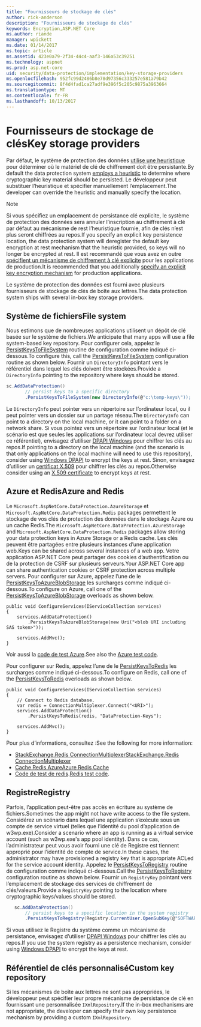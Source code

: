 ```yaml
---
title: "Fournisseurs de stockage de clés"
author: rick-anderson
description: "Fournisseurs de stockage de clés"
keywords: Encryption,ASP.NET Core
ms.author: riande
manager: wpickett
ms.date: 01/14/2017
ms.topic: article
ms.assetid: 423e0a79-2f34-44c4-aaf3-146a53c39251
ms.technology: aspnet
ms.prod: asp.net-core
uid: security/data-protection/implementation/key-storage-providers
ms.openlocfilehash: 952fc99d2486b8e78d97356c333257e581a79b42
ms.sourcegitcommit: 8f4d4fad1ca27adf9e396f5c205c9875a3963664
ms.translationtype: MT
ms.contentlocale: fr-FR
ms.lasthandoff: 10/13/2017
---
```

# <a name="key-storage-providers"></a><span data-ttu-id="e17c0-104">Fournisseurs de stockage de clés</span><span class="sxs-lookup"><span data-stu-id="e17c0-104">Key storage providers</span></span>

<a name="data-protection-implementation-key-storage-providers"></a>

<span data-ttu-id="e17c0-105">Par défaut, le système de protection des données [utilise une heuristique](../configuration/default-settings.md#data-protection-default-settings) pour déterminer où le matériel de clé de chiffrement doit être persistante.</span><span class="sxs-lookup"><span data-stu-id="e17c0-105">By default the data protection system [employs a heuristic](../configuration/default-settings.md#data-protection-default-settings) to determine where cryptographic key material should be persisted.</span></span> <span data-ttu-id="e17c0-106">Le développeur peut substituer l’heuristique et spécifier manuellement l’emplacement.</span><span class="sxs-lookup"><span data-stu-id="e17c0-106">The developer can override the heuristic and manually specify the location.</span></span>

> [!NOTE]
> <span data-ttu-id="e17c0-107">Si vous spécifiez un emplacement de persistance clé explicite, le système de protection des données sera annuler l’inscription au chiffrement à clé par défaut au mécanisme de rest l’heuristique fournie, afin de clés n’est plus seront chiffrées au repos.</span><span class="sxs-lookup"><span data-stu-id="e17c0-107">If you specify an explicit key persistence location, the data protection system will deregister the default key encryption at rest mechanism that the heuristic provided, so keys will no longer be encrypted at rest.</span></span> <span data-ttu-id="e17c0-108">Il est recommandé que vous avez en outre [spécifient un mécanisme de chiffrement à clé explicite](key-encryption-at-rest.md#data-protection-implementation-key-encryption-at-rest-providers) pour les applications de production.</span><span class="sxs-lookup"><span data-stu-id="e17c0-108">It is recommended that you additionally [specify an explicit key encryption mechanism](key-encryption-at-rest.md#data-protection-implementation-key-encryption-at-rest-providers) for production applications.</span></span>

<span data-ttu-id="e17c0-109">Le système de protection des données est fourni avec plusieurs fournisseurs de stockage de clés de boîte aux lettres.</span><span class="sxs-lookup"><span data-stu-id="e17c0-109">The data protection system ships with several in-box key storage providers.</span></span>

## <a name="file-system"></a><span data-ttu-id="e17c0-110">Système de fichiers</span><span class="sxs-lookup"><span data-stu-id="e17c0-110">File system</span></span>

<span data-ttu-id="e17c0-111">Nous estimons que de nombreuses applications utilisent un dépôt de clé basée sur le système de fichiers.</span><span class="sxs-lookup"><span data-stu-id="e17c0-111">We anticipate that many apps will use a file system-based key repository.</span></span> <span data-ttu-id="e17c0-112">Pour configurer cela, appelez le [PersistKeysToFileSystem](https://github.com/aspnet/DataProtection/blob/rel/1.1.0/src/Microsoft.AspNetCore.DataProtection/DataProtectionBuilderExtensions.cs) routine de configuration comme indiqué ci-dessous.</span><span class="sxs-lookup"><span data-stu-id="e17c0-112">To configure this, call the [PersistKeysToFileSystem](https://github.com/aspnet/DataProtection/blob/rel/1.1.0/src/Microsoft.AspNetCore.DataProtection/DataProtectionBuilderExtensions.cs) configuration routine as shown below.</span></span> <span data-ttu-id="e17c0-113">Fournir un `DirectoryInfo` pointant vers le référentiel dans lequel les clés doivent être stockées.</span><span class="sxs-lookup"><span data-stu-id="e17c0-113">Provide a `DirectoryInfo` pointing to the repository where keys should be stored.</span></span>

```csharp
sc.AddDataProtection()
       // persist keys to a specific directory
       .PersistKeysToFileSystem(new DirectoryInfo(@"c:\temp-keys\"));
   ```

<span data-ttu-id="e17c0-114">Le `DirectoryInfo` peut pointer vers un répertoire sur l’ordinateur local, ou il peut pointer vers un dossier sur un partage réseau.</span><span class="sxs-lookup"><span data-stu-id="e17c0-114">The `DirectoryInfo` can point to a directory on the local machine, or it can point to a folder on a network share.</span></span> <span data-ttu-id="e17c0-115">Si vous pointez vers un répertoire sur l’ordinateur local (et le scénario est que seules les applications sur l’ordinateur local devrez utiliser ce référentiel), envisagez d’utiliser [DPAPI Windows](key-encryption-at-rest.md#data-protection-implementation-key-encryption-at-rest) pour chiffrer les clés au repos.</span><span class="sxs-lookup"><span data-stu-id="e17c0-115">If pointing to a directory on the local machine (and the scenario is that only applications on the local machine will need to use this repository), consider using [Windows DPAPI](key-encryption-at-rest.md#data-protection-implementation-key-encryption-at-rest) to encrypt the keys at rest.</span></span> <span data-ttu-id="e17c0-116">Sinon, envisagez d’utiliser un [certificat X.509](key-encryption-at-rest.md#data-protection-implementation-key-encryption-at-rest) pour chiffrer les clés au repos.</span><span class="sxs-lookup"><span data-stu-id="e17c0-116">Otherwise consider using an [X.509 certificate](key-encryption-at-rest.md#data-protection-implementation-key-encryption-at-rest) to encrypt keys at rest.</span></span>

## <a name="azure-and-redis"></a><span data-ttu-id="e17c0-117">Azure et Redis</span><span class="sxs-lookup"><span data-stu-id="e17c0-117">Azure and Redis</span></span>

<span data-ttu-id="e17c0-118">Le `Microsoft.AspNetCore.DataProtection.AzureStorage` et `Microsoft.AspNetCore.DataProtection.Redis` packages permettent le stockage de vos clés de protection des données dans le stockage Azure ou un cache Redis.</span><span class="sxs-lookup"><span data-stu-id="e17c0-118">The `Microsoft.AspNetCore.DataProtection.AzureStorage` and `Microsoft.AspNetCore.DataProtection.Redis` packages allow storing your data protection keys in Azure Storage or a Redis cache.</span></span> <span data-ttu-id="e17c0-119">Les clés peuvent être partagées entre plusieurs instances d’une application web.</span><span class="sxs-lookup"><span data-stu-id="e17c0-119">Keys can be shared across several instances of a web app.</span></span> <span data-ttu-id="e17c0-120">Votre application ASP.NET Core peut partager des cookies d’authentification ou de la protection de CSRF sur plusieurs serveurs.</span><span class="sxs-lookup"><span data-stu-id="e17c0-120">Your ASP.NET Core app can share authentication cookies or CSRF protection across multiple servers.</span></span> <span data-ttu-id="e17c0-121">Pour configurer sur Azure, appelez l’une de le [PersistKeysToAzureBlobStorage](https://github.com/aspnet/DataProtection/blob/rel/1.1.0/src/Microsoft.AspNetCore.DataProtection.AzureStorage/AzureDataProtectionBuilderExtensions.cs) les surcharges comme indiqué ci-dessous.</span><span class="sxs-lookup"><span data-stu-id="e17c0-121">To configure on Azure, call one of the [PersistKeysToAzureBlobStorage](https://github.com/aspnet/DataProtection/blob/rel/1.1.0/src/Microsoft.AspNetCore.DataProtection.AzureStorage/AzureDataProtectionBuilderExtensions.cs) overloads as shown below.</span></span>

```
public void ConfigureServices(IServiceCollection services)
{
    services.AddDataProtection()
        .PersistKeysToAzureBlobStorage(new Uri("<blob URI including SAS token>"));

    services.AddMvc();
}
```

<span data-ttu-id="e17c0-122">Voir aussi la [code de test Azure](https://github.com/aspnet/DataProtection/blob/rel/1.1.0/samples/AzureBlob/Program.cs).</span><span class="sxs-lookup"><span data-stu-id="e17c0-122">See also the [Azure test code](https://github.com/aspnet/DataProtection/blob/rel/1.1.0/samples/AzureBlob/Program.cs).</span></span>

<span data-ttu-id="e17c0-123">Pour configurer sur Redis, appelez l’une de le [PersistKeysToRedis](https://github.com/aspnet/DataProtection/blob/rel/1.1.0/src/Microsoft.AspNetCore.DataProtection.Redis/RedisDataProtectionBuilderExtensions.cs) les surcharges comme indiqué ci-dessous.</span><span class="sxs-lookup"><span data-stu-id="e17c0-123">To configure on Redis, call one of the [PersistKeysToRedis](https://github.com/aspnet/DataProtection/blob/rel/1.1.0/src/Microsoft.AspNetCore.DataProtection.Redis/RedisDataProtectionBuilderExtensions.cs) overloads as shown below.</span></span>

```
public void ConfigureServices(IServiceCollection services)
{
    // Connect to Redis database.
    var redis = ConnectionMultiplexer.Connect("<URI>");
    services.AddDataProtection()
        .PersistKeysToRedis(redis, "DataProtection-Keys");

    services.AddMvc();
}
```

<span data-ttu-id="e17c0-124">Pour plus d’informations, consultez :</span><span class="sxs-lookup"><span data-stu-id="e17c0-124">See the following for more information:</span></span>

- [<span data-ttu-id="e17c0-125">StackExchange.Redis ConnectionMultiplexer</span><span class="sxs-lookup"><span data-stu-id="e17c0-125">StackExchange.Redis ConnectionMultiplexer</span></span>](https://github.com/StackExchange/StackExchange.Redis/blob/master/docs/Basics.md)
- [<span data-ttu-id="e17c0-126">Cache Redis Azure</span><span class="sxs-lookup"><span data-stu-id="e17c0-126">Azure Redis Cache</span></span>](https://docs.microsoft.com/azure/redis-cache/cache-dotnet-how-to-use-azure-redis-cache#connect-to-the-cache)
- <span data-ttu-id="e17c0-127">[Code de test de redis](https://github.com/aspnet/DataProtection/blob/rel/1.1.0/samples/Redis/Program.cs).</span><span class="sxs-lookup"><span data-stu-id="e17c0-127">[Redis test code](https://github.com/aspnet/DataProtection/blob/rel/1.1.0/samples/Redis/Program.cs).</span></span>

## <a name="registry"></a><span data-ttu-id="e17c0-128">Registre</span><span class="sxs-lookup"><span data-stu-id="e17c0-128">Registry</span></span>

<span data-ttu-id="e17c0-129">Parfois, l’application peut-être pas accès en écriture au système de fichiers.</span><span class="sxs-lookup"><span data-stu-id="e17c0-129">Sometimes the app might not have write access to the file system.</span></span> <span data-ttu-id="e17c0-130">Considérez un scénario dans lequel une application s’exécute sous un compte de service virtuel (telles que l’identité du pool d’application de w3wp.exe).</span><span class="sxs-lookup"><span data-stu-id="e17c0-130">Consider a scenario where an app is running as a virtual service account (such as w3wp.exe's app pool identity).</span></span> <span data-ttu-id="e17c0-131">Dans ce cas, l’administrateur peut vous avoir fourni une clé de Registre est tiennent approprié pour l’identité de compte de service.</span><span class="sxs-lookup"><span data-stu-id="e17c0-131">In these cases, the administrator may have provisioned a registry key that is appropriate ACLed for the service account identity.</span></span> <span data-ttu-id="e17c0-132">Appelez le [PersistKeysToRegistry](https://github.com/aspnet/DataProtection/blob/rel/1.1.0/src/Microsoft.AspNetCore.DataProtection/DataProtectionBuilderExtensions.cs) routine de configuration comme indiqué ci-dessous.</span><span class="sxs-lookup"><span data-stu-id="e17c0-132">Call the [PersistKeysToRegistry](https://github.com/aspnet/DataProtection/blob/rel/1.1.0/src/Microsoft.AspNetCore.DataProtection/DataProtectionBuilderExtensions.cs) configuration routine as shown below.</span></span> <span data-ttu-id="e17c0-133">Fournir un `RegistryKey` pointant vers l’emplacement de stockage des services de chiffrement de clés/valeurs.</span><span class="sxs-lookup"><span data-stu-id="e17c0-133">Provide a `RegistryKey` pointing to the location where cryptographic keys/values should be stored.</span></span>

```csharp
   sc.AddDataProtection()
       // persist keys to a specific location in the system registry
       .PersistKeysToRegistry(Registry.CurrentUser.OpenSubKey(@"SOFTWARE\Sample\keys"));
   ```

<span data-ttu-id="e17c0-134">Si vous utilisez le Registre du système comme un mécanisme de persistance, envisagez d’utiliser [DPAPI Windows](key-encryption-at-rest.md#data-protection-implementation-key-encryption-at-rest) pour chiffrer les clés au repos.</span><span class="sxs-lookup"><span data-stu-id="e17c0-134">If you use the system registry as a persistence mechanism, consider using [Windows DPAPI](key-encryption-at-rest.md#data-protection-implementation-key-encryption-at-rest) to encrypt the keys at rest.</span></span>

## <a name="custom-key-repository"></a><span data-ttu-id="e17c0-135">Référentiel de clés personnalisé</span><span class="sxs-lookup"><span data-stu-id="e17c0-135">Custom key repository</span></span>

<span data-ttu-id="e17c0-136">Si les mécanismes de boîte aux lettres ne sont pas appropriées, le développeur peut spécifier leur propre mécanisme de persistance de clé en fournissant une personnalisée `IXmlRepository`.</span><span class="sxs-lookup"><span data-stu-id="e17c0-136">If the in-box mechanisms are not appropriate, the developer can specify their own key persistence mechanism by providing a custom `IXmlRepository`.</span></span>
